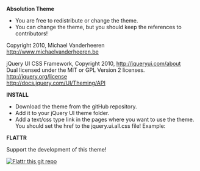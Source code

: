**Absolution Theme**

* You are free to redistribute or change the theme.
* You can change the theme, but you should keep the references to contributors!

Copyright 2010, Michael Vanderheeren  
http://www.michaelvanderheeren.be

jQuery UI CSS Framework, Copyright 2010, http://jqueryui.com/about  
Dual licensed under the MIT or GPL Version 2 licenses.  
http://jquery.org/license  
http://docs.jquery.com/UI/Theming/API


**INSTALL**

* Download the theme from the gitHub repository.
* Add it to your jQuery UI theme folder.
* Add a text/css type link in the pages where you want to use the theme. You should set the href to the jquery.ui.all.css file! Example: <link type="text/css" href="jquery.ui.all.css" rel="stylesheet" />


**FLATTR**

Support the development of this theme!

[![Flattr this git repo](http://api.flattr.com/button/flattr-badge-large.png)](https://flattr.com/submit/auto?user_id=MichaelVdheeren&url=https://github.com/michaelvanderheeren/Absolution&title=Absolution&language=en_GB&tags=github&category=software)
